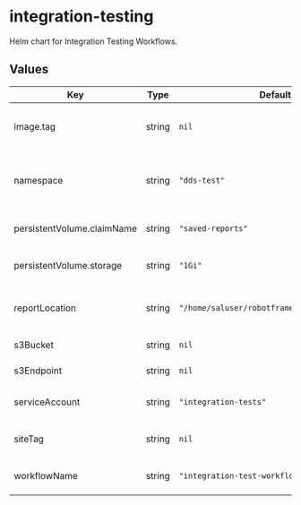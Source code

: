 # integration-testing

Helm chart for Integration Testing Workflows.

## Values

| Key | Type | Default | Description |
|-----|------|---------|-------------|
| image.tag | string | `nil` | The image tag for the Integration Test runner container |
| namespace | string | `"dds-test"` | Namespace where the Workflow related APIs will be created. |
| persistentVolume.claimName | string | `"saved-reports"` | PVC name for saving the reports |
| persistentVolume.storage | string | `"1Gi"` | Storage size request for the PVC |
| reportLocation | string | `"/home/saluser/robotframework_EFD/Reports"` | Container location of the RobotFramework reports |
| s3Bucket | string | `nil` | The S3 bucket name to use |
| s3Endpoint | string | `nil` | The URL for the S3 instance |
| serviceAccount | string | `"integration-tests"` | This sets the service account name |
| siteTag | string | `nil` | The site tag for the resource location |
| workflowName | string | `"integration-test-workflow"` | Name for the top-level workflow |
